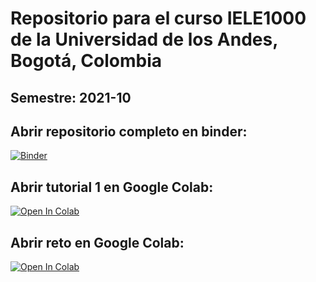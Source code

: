 # Repositorio para el curso IELE1000 de la Universidad de los Andes, Bogotá, Colombia
## Semestre: 2021-10

## Abrir repositorio completo en binder: 
[![Binder](https://mybinder.org/badge_logo.svg)](https://mybinder.org/v2/gh/Martinez-Piazuelo/IELE1000-2021-10/master)

## Abrir tutorial 1 en Google Colab:
[![Open In Colab](https://colab.research.google.com/assets/colab-badge.svg)](https://colab.research.google.com/github/Martinez-Piazuelo/IELE1000-2021-10/blob/master/Tutorial%20Python/tutorial_python_base.ipynb)

## Abrir reto en Google Colab:
[![Open In Colab](https://colab.research.google.com/assets/colab-badge.svg)](https://colab.research.google.com/github/Martinez-Piazuelo/IELE1000-2021-10/blob/master/Reto%20Python/reto_python.ipynb)
